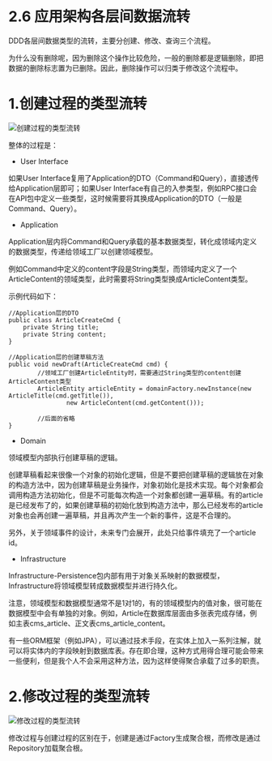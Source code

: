 # 2.6 应用架构各层间数据流转


DDD各层间数据类型的流转，主要分创建、修改、查询三个流程。

为什么没有删除呢，因为删除这个操作比较危险，一般的删除都是逻辑删除，即把数据的删除标志置为已删除。因此，删除操作可以归类于修改这个流程中。

# 1.创建过程的类型流转

![](https://p3-sign.toutiaoimg.com/tos-cn-i-qvj2lq49k0/5f88933603c74b24aa5d50890e0845a4~noop.image?_iz=58558&from=article.pc_detail&x-expires=1675792891&x-signature=FLDG2YmhgXFcOq196OJTKqT2STo%3D)创建过程的类型流转

整体的过程是：

* User Interface

如果User Interface复用了Application的DTO（Command和Query），直接透传给Application层即可；如果User Interface有自己的入参类型，例如RPC接口会在API包中定义一些类型，这时候需要将其换成Application的DTO（一般是Command、Query）。

* Application

Application层内将Command和Query承载的基本数据类型，转化成领域内定义的数据类型，传递给领域工厂以创建领域模型。

例如Command中定义的content字段是String类型，而领域内定义了一个ArticleContent的领域类型，此时需要将String类型换成ArticleContent类型。

示例代码如下：

```
//Application层的DTO
public class ArticleCreateCmd {
    private String title;
    private String content;
}

//Application层的创建草稿方法
public void newDraft(ArticleCreateCmd cmd) {
        //领域工厂创建ArticleEntity时，需要通过String类型的content创建ArticleContent类型
        ArticleEntity articleEntity = domainFactory.newInstance(new ArticleTitle(cmd.getTitle()),
                new ArticleContent(cmd.getContent()));

        //后面的省略
}
```

* Domain

领域模型内部执行创建草稿的逻辑。

创建草稿看起来很像一个对象的初始化逻辑，但是不要把创建草稿的逻辑放在对象的构造方法中，因为创建草稿是业务操作，对象初始化是技术实现。每个对象都会调用构造方法初始化，但是不可能每次构造一个对象都创建一遍草稿。有的article是已经发布了的，如果创建草稿的初始化放到构造方法中，那么已经发布的article对象也会再创建一遍草稿，并且再次产生一个新的事件，这是不合理的。

另外，关于领域事件的设计，未来专门会展开，此处只给事件填充了一个article id。

* Infrastructure

Infrastructure-Persistence包内部有用于对象关系映射的数据模型，Infrastructure将领域模型转成数据模型并进行持久化。

注意，领域模型和数据模型通常不是1对1的，有的领域模型内的值对象，很可能在数据模型中会有单独的对象。例如，Article在数据库层面由多张表完成存储，例如主表cms_article、正文表cms_article_content。

有一些ORM框架（例如JPA），可以通过技术手段，在实体上加入一系列注解，就可以将实体内的字段映射到数据库表。存在即合理，这种方式用得合理可能会带来一些便利，但是我个人不会采用这种方法，因为这样使得聚合承载了过多的职责。

# 2.修改过程的类型流转

![](https://p3-sign.toutiaoimg.com/tos-cn-i-qvj2lq49k0/4301ce87f7934d61880e09d20ad7faee~noop.image?_iz=58558&from=article.pc_detail&x-expires=1675792891&x-signature=aNFfxwZ0hisgmObDISgNyL7EEl4%3D)修改过程的类型流转

修改过程与创建过程的区别在于，创建是通过Factory生成聚合根，而修改是通过Repository加载聚合根。

